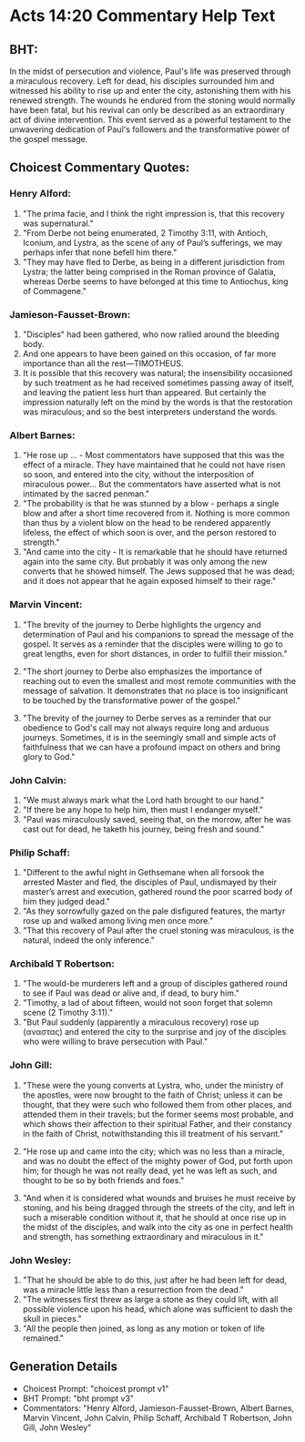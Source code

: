 # Acts 14:20 Commentary Help Text

## BHT:
In the midst of persecution and violence, Paul's life was preserved through a miraculous recovery. Left for dead, his disciples surrounded him and witnessed his ability to rise up and enter the city, astonishing them with his renewed strength. The wounds he endured from the stoning would normally have been fatal, but his revival can only be described as an extraordinary act of divine intervention. This event served as a powerful testament to the unwavering dedication of Paul's followers and the transformative power of the gospel message.

## Choicest Commentary Quotes:
### Henry Alford:
1. "The prima facie, and I think the right impression is, that this recovery was supernatural."
2. "From Derbe not being enumerated, 2 Timothy 3:11, with Antioch, Iconium, and Lystra, as the scene of any of Paul’s sufferings, we may perhaps infer that none befell him there."
3. "They may have fled to Derbe, as being in a different jurisdiction from Lystra; the latter being comprised in the Roman province of Galatia, whereas Derbe seems to have belonged at this time to Antiochus, king of Commagene."

### Jamieson-Fausset-Brown:
1. "Disciples" had been gathered, who now rallied around the bleeding body.
2. And one appears to have been gained on this occasion, of far more importance than all the rest—TIMOTHEUS.
3. It is possible that this recovery was natural; the insensibility occasioned by such treatment as he had received sometimes passing away of itself, and leaving the patient less hurt than appeared. But certainly the impression naturally left on the mind by the words is that the restoration was miraculous; and so the best interpreters understand the words.

### Albert Barnes:
1. "He rose up ... - Most commentators have supposed that this was the effect of a miracle. They have maintained that he could not have risen so soon, and entered into the city, without the interposition of miraculous power... But the commentators have asserted what is not intimated by the sacred penman."
2. "The probability is that he was stunned by a blow - perhaps a single blow and after a short time recovered from it. Nothing is more common than thus by a violent blow on the head to be rendered apparently lifeless, the effect of which soon is over, and the person restored to strength."
3. "And came into the city - It is remarkable that he should have returned again into the same city. But probably it was only among the new converts that he showed himself. The Jews supposed that he was dead; and it does not appear that he again exposed himself to their rage."

### Marvin Vincent:
1. "The brevity of the journey to Derbe highlights the urgency and determination of Paul and his companions to spread the message of the gospel. It serves as a reminder that the disciples were willing to go to great lengths, even for short distances, in order to fulfill their mission."

2. "The short journey to Derbe also emphasizes the importance of reaching out to even the smallest and most remote communities with the message of salvation. It demonstrates that no place is too insignificant to be touched by the transformative power of the gospel."

3. "The brevity of the journey to Derbe serves as a reminder that our obedience to God's call may not always require long and arduous journeys. Sometimes, it is in the seemingly small and simple acts of faithfulness that we can have a profound impact on others and bring glory to God."

### John Calvin:
1. "We must always mark what the Lord hath brought to our hand." 
2. "If there be any hope to help him, then must I endanger myself." 
3. "Paul was miraculously saved, seeing that, on the morrow, after he was cast out for dead, he taketh his journey, being fresh and sound."

### Philip Schaff:
1. "Different to the awful night in Gethsemane when all forsook the arrested Master and fled, the disciples of Paul, undismayed by their master’s arrest and execution, gathered round the poor scarred body of him they judged dead."
2. "As they sorrowfully gazed on the pale disfigured features, the martyr rose up and walked among living men once more."
3. "That this recovery of Paul after the cruel stoning was miraculous, is the natural, indeed the only inference."

### Archibald T Robertson:
1. "The would-be murderers left and a group of disciples gathered round to see if Paul was dead or alive and, if dead, to bury him." 
2. "Timothy, a lad of about fifteen, would not soon forget that solemn scene (2 Timothy 3:11)." 
3. "But Paul suddenly (apparently a miraculous recovery) rose up (αναστας) and entered the city to the surprise and joy of the disciples who were willing to brave persecution with Paul."

### John Gill:
1. "These were the young converts at Lystra, who, under the ministry of the apostles, were now brought to the faith of Christ; unless it can be thought, that they were such who followed them from other places, and attended them in their travels; but the former seems most probable, and which shows their affection to their spiritual Father, and their constancy in the faith of Christ, notwithstanding this ill treatment of his servant."

2. "He rose up and came into the city; which was no less than a miracle, and was no doubt the effect of the mighty power of God, put forth upon him; for though he was not really dead, yet he was left as such, and thought to be so by both friends and foes."

3. "And when it is considered what wounds and bruises he must receive by stoning, and his being dragged through the streets of the city, and left in such a miserable condition without it, that he should at once rise up in the midst of the disciples, and walk into the city as one in perfect health and strength, has something extraordinary and miraculous in it."

### John Wesley:
1. "That he should be able to do this, just after he had been left for dead, was a miracle little less than a resurrection from the dead."
2. "The witnesses first threw as large a stone as they could lift, with all possible violence upon his head, which alone was sufficient to dash the skull in pieces."
3. "All the people then joined, as long as any motion or token of life remained."


## Generation Details
- Choicest Prompt: "choicest prompt v1"
- BHT Prompt: "bht prompt v3"
- Commentators: "Henry Alford, Jamieson-Fausset-Brown, Albert Barnes, Marvin Vincent, John Calvin, Philip Schaff, Archibald T Robertson, John Gill, John Wesley"
